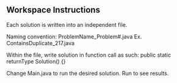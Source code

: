 ## Workspace Instructions
Each solution is written into an independent file.

Naming convention:
ProblemName_Problem#.java
Ex. ContainsDuplicate_217.java

Within the file, write solution in function call as such:
public static returnType Solution() {}

Change Main.java to run the desired solution.
Run to see results.

